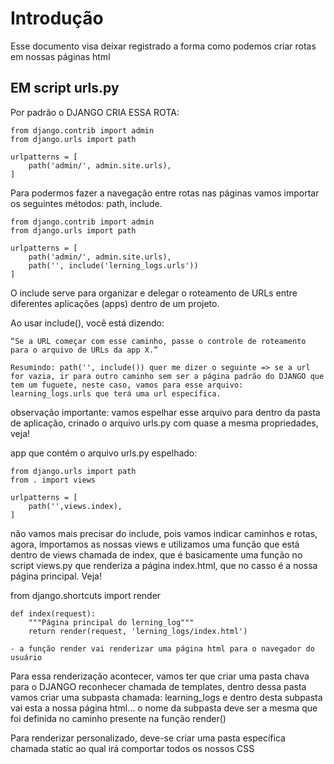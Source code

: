 # Introdução

Esse documento visa deixar registrado a forma como podemos criar rotas em nossas páginas 
html

## EM script urls.py 

Por padrão o DJANGO CRIA ESSA ROTA: 

    from django.contrib import admin
    from django.urls import path

    urlpatterns = [
        path('admin/', admin.site.urls),
    ]

Para podermos fazer a navegação entre rotas nas páginas vamos importar os seguintes métodos: path, include.

    from django.contrib import admin
    from django.urls import path

    urlpatterns = [
        path('admin/', admin.site.urls),
        path('', include('lerning_logs.urls')) 
    ]

O include serve para organizar e delegar o roteamento de URLs entre diferentes aplicações (apps) dentro de um projeto.

Ao usar include(), você está dizendo:

    “Se a URL começar com esse caminho, passe o controle de roteamento para o arquivo de URLs da app X.”

    Resumindo: path('', include()) quer me dizer o seguinte => se a url for vazia, ir para outro caminho sem ser a página padrão do DJANGO que tem um fuguete, neste caso, vamos para esse arquivo: learning_logs.urls que terá uma url específica.

observação importante: vamos espelhar esse arquivo para dentro da pasta de aplicação, crinado o arquivo urls.py com quase a mesma propriedades, veja! 

app que contém o arquivo urls.py espelhado:

    from django.urls import path
    from . import views

    urlpatterns = [
        path('',views.index),
    ]

não vamos mais precisar do include, pois vamos indicar caminhos e rotas, agora, importamos as nossas views e utilizamos uma função que está dentro de views chamada de index, que é basicamente uma função no script views.py que renderiza a página index.html, que no casso é a nossa página principal. Veja!

from django.shortcuts import render

    def index(request):
        """Página principal do lerning_log"""
        return render(request, 'lerning_logs/index.html')

    - a função render vai renderizar uma página html para o navegador do usuário

Para essa renderização acontecer, vamos ter que criar uma pasta chava para o DJANGO reconhecer chamada de templates, dentro dessa pasta vamos criar uma subpasta chamada: learning_logs e dentro desta subpasta vai esta a nossa página html... o nome da subpasta deve ser a mesma que foi definida no caminho presente na função render()

Para renderizar personalizado, deve-se criar uma pasta específica chamada static ao qual irá comportar todos os nossos CSS